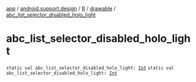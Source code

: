 [app](../../../index.md) / [android.support.design](../../index.md) / [R](../index.md) / [drawable](index.md) / [abc_list_selector_disabled_holo_light](./abc_list_selector_disabled_holo_light.md)

# abc_list_selector_disabled_holo_light

`static val abc_list_selector_disabled_holo_light: `[`Int`](https://kotlinlang.org/api/latest/jvm/stdlib/kotlin/-int/index.html)
`static val abc_list_selector_disabled_holo_light: `[`Int`](https://kotlinlang.org/api/latest/jvm/stdlib/kotlin/-int/index.html)